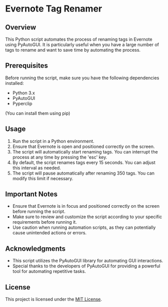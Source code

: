 # Evernote Tag Renamer

## Overview
This Python script automates the process of renaming tags in Evernote using PyAutoGUI. It is particularly useful when you have a large number of tags to rename and want to save time by automating the process.

## Prerequisites
Before running the script, make sure you have the following dependencies installed:
- Python 3.x
- PyAutoGUI
- Pyperclip


(You can install them using pip)


## Usage
1. Run the script in a Python environment.
2. Ensure that Evernote is open and positioned correctly on the screen.
3. The script will automatically start renaming tags. You can interrupt the process at any time by pressing the 'esc' key.
4. By default, the script renames tags every 15 seconds. You can adjust this interval as needed.
5. The script will pause automatically after renaming 350 tags. You can modify this limit if necessary.

## Important Notes
- Ensure that Evernote is in focus and positioned correctly on the screen before running the script.
- Make sure to review and customize the script according to your specific requirements before running it.
- Use caution when running automation scripts, as they can potentially cause unintended actions or errors.

## Acknowledgments
- This script utilizes the PyAutoGUI library for automating GUI interactions.
- Special thanks to the developers of PyAutoGUI for providing a powerful tool for automating repetitive tasks.

## License
This project is licensed under the [MIT License](LICENSE).
